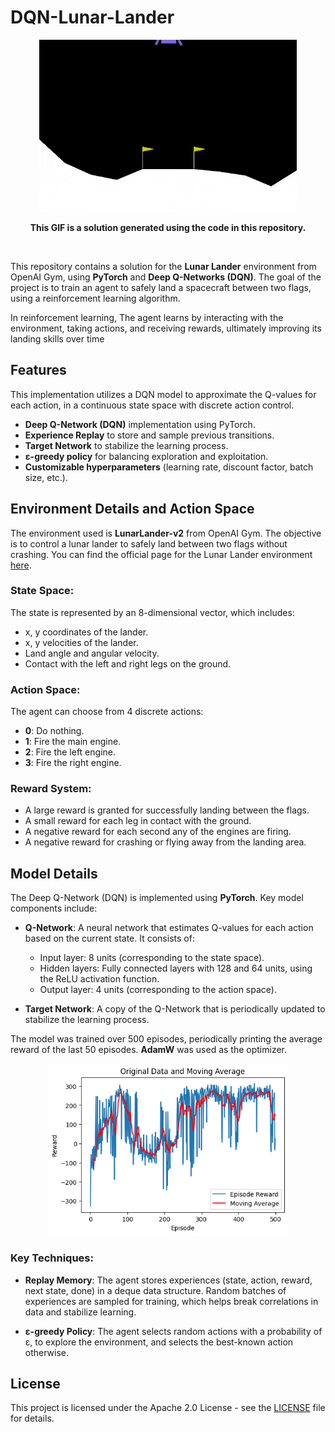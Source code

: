 # DQN-Lunar-Lander

<p align="center">
  <img height=275 src="dqn-run.gif" >
</p>

<p align="center"> <b>This GIF is a solution generated using the code in this repository.</b> </p>
<br>

This repository contains a solution for the **Lunar Lander** environment from OpenAI Gym, using **PyTorch** and **Deep Q-Networks (DQN)**. The goal of the project is to train an agent to safely land a spacecraft between two flags, using a reinforcement learning algorithm. 

In reinforcement learning, The agent learns by interacting with the environment, taking actions, and receiving rewards, ultimately improving its landing skills over time


## Features

This implementation utilizes a DQN model to approximate the Q-values for each action, in a continuous state space with discrete action control.

- **Deep Q-Network (DQN)** implementation using PyTorch.
- **Experience Replay** to store and sample previous transitions.
- **Target Network** to stabilize the learning process.
- **ε-greedy policy** for balancing exploration and exploitation.
- **Customizable hyperparameters** (learning rate, discount factor, batch size, etc.).


## Environment Details and Action Space

The environment used is **LunarLander-v2** from OpenAI Gym. The objective is to control a lunar lander to safely land between two flags without crashing. You can find the official page for the Lunar Lander environment [here](https://gymnasium.farama.org/environments/box2d/lunar_lander/).


### State Space:
The state is represented by an 8-dimensional vector, which includes:
- x, y coordinates of the lander.
- x, y velocities of the lander.
- Land angle and angular velocity.
- Contact with the left and right legs on the ground.

### Action Space:
The agent can choose from 4 discrete actions:
- **0**: Do nothing.
- **1**: Fire the main engine.
- **2**: Fire the left engine.
- **3**: Fire the right engine.

### Reward System:
- A large reward is granted for successfully landing between the flags.
- A small reward for each leg in contact with the ground.
- A negative reward for each second any of the engines are firing.
- A negative reward for crashing or flying away from the landing area.


## Model Details

The Deep Q-Network (DQN) is implemented using **PyTorch**. Key model components include:

- **Q-Network**: A neural network that estimates Q-values for each action based on the current state. It consists of:
    - Input layer: 8 units (corresponding to the state space).
    - Hidden layers: Fully connected layers with 128 and 64 units, using the ReLU activation function.
    - Output layer: 4 units (corresponding to the action space).
  
- **Target Network**: A copy of the Q-Network that is periodically updated to stabilize the learning process.

The model was trained over 500 episodes, periodically printing the average reward of the last 50 episodes. **AdamW** was used as the optimizer.

<p align="center">
  <img height=275 src="Reward.png" >
</p>

### Key Techniques:

- **Replay Memory**: The agent stores experiences (state, action, reward, next state, done) in a deque data structure. Random batches of experiences are sampled for training, which helps break correlations in data and stabilize learning.

- **ε-greedy Policy**: The agent selects random actions with a probability of ε, to explore the environment, and selects the best-known action otherwise.


## License
This project is licensed under the Apache 2.0 License - see the [LICENSE](LICENSE) file for details.
